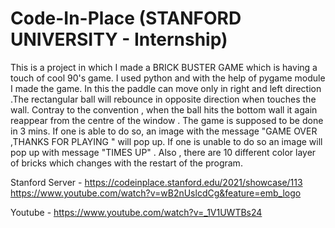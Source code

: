 # Code-In-Place (STANFORD UNIVERSITY - Internship)

This is a project in which I made a BRICK BUSTER GAME which is having a touch of cool 90's game. I used python and with the help of pygame module I made the game. In this the paddle can move only in right and left direction .The rectangular ball will rebounce in opposite direction when touches the wall. Contray to the convention , when the ball hits the bottom wall it again reappear from the centre of the window . The game is supposed to be done in 3 mins. If one is able to do so, an image with the message "GAME OVER ,THANKS FOR PLAYING " will pop up. If one is unable to do so an image will pop up with message "TIMES UP" . Also , there are 10 different color layer of bricks which changes with the restart of the program.

 Stanford Server -
https://codeinplace.stanford.edu/2021/showcase/113
https://www.youtube.com/watch?v=wB2nUslcdCg&feature=emb_logo

Youtube  -
https://www.youtube.com/watch?v=_1V1UWTBs24
